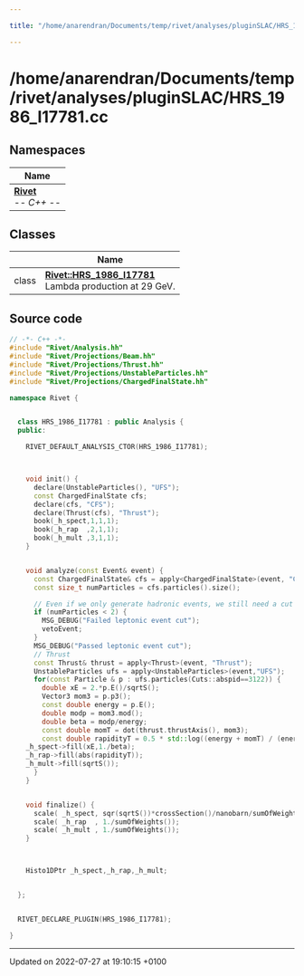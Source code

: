 ```yaml
---

title: "/home/anarendran/Documents/temp/rivet/analyses/pluginSLAC/HRS_1986_I17781.cc"

---
```


# /home/anarendran/Documents/temp/rivet/analyses/pluginSLAC/HRS_1986_I17781.cc



## Namespaces

| Name           |
| -------------- |
| **[Rivet](http://example.org/namespaces/namespacerivet/)** <br>-*- C++ -*-  |

## Classes

|                | Name           |
| -------------- | -------------- |
| class | **[Rivet::HRS_1986_I17781](http://example.org/classes/classrivet_1_1hrs__1986__i17781/)** <br>Lambda production at 29 GeV.  |




## Source code

```cpp
// -*- C++ -*-
#include "Rivet/Analysis.hh"
#include "Rivet/Projections/Beam.hh"
#include "Rivet/Projections/Thrust.hh"
#include "Rivet/Projections/UnstableParticles.hh"
#include "Rivet/Projections/ChargedFinalState.hh"

namespace Rivet {


  class HRS_1986_I17781 : public Analysis {
  public:

    RIVET_DEFAULT_ANALYSIS_CTOR(HRS_1986_I17781);



    void init() {
      declare(UnstableParticles(), "UFS");
      const ChargedFinalState cfs;
      declare(cfs, "CFS");
      declare(Thrust(cfs), "Thrust");
      book(_h_spect,1,1,1);
      book(_h_rap  ,2,1,1);
      book(_h_mult ,3,1,1);
    }


    void analyze(const Event& event) {
      const ChargedFinalState& cfs = apply<ChargedFinalState>(event, "CFS");
      const size_t numParticles = cfs.particles().size();

      // Even if we only generate hadronic events, we still need a cut on numCharged >= 2.
      if (numParticles < 2) {
        MSG_DEBUG("Failed leptonic event cut");
        vetoEvent;
      }
      MSG_DEBUG("Passed leptonic event cut");
      // Thrust
      const Thrust& thrust = apply<Thrust>(event, "Thrust");
      UnstableParticles ufs = apply<UnstableParticles>(event,"UFS");
      for(const Particle & p : ufs.particles(Cuts::abspid==3122)) {
        double xE = 2.*p.E()/sqrtS();
        Vector3 mom3 = p.p3();
        const double energy = p.E();
        double modp = mom3.mod();
        double beta = modp/energy;
        const double momT = dot(thrust.thrustAxis(), mom3);
        const double rapidityT = 0.5 * std::log((energy + momT) / (energy - momT));
    _h_spect->fill(xE,1./beta);
    _h_rap->fill(abs(rapidityT));
    _h_mult->fill(sqrtS());
      }
    }


    void finalize() {
      scale( _h_spect, sqr(sqrtS())*crossSection()/nanobarn/sumOfWeights());
      scale( _h_rap  , 1./sumOfWeights());
      scale( _h_mult , 1./sumOfWeights());
    }



    Histo1DPtr _h_spect,_h_rap,_h_mult;


  };


  RIVET_DECLARE_PLUGIN(HRS_1986_I17781);

}
```


-------------------------------

Updated on 2022-07-27 at 19:10:15 +0100
